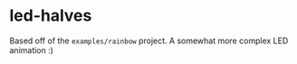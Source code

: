 led-halves
==========

Based off of the `examples/rainbow` project. A somewhat more complex LED animation :)